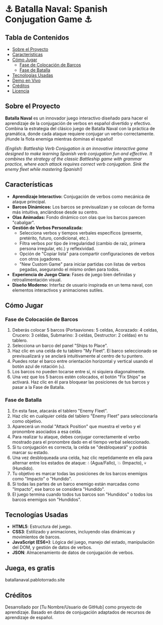 # ⚓ Batalla Naval: Spanish Conjugation Game ⚓

## Tabla de Contenidos
- [Sobre el Proyecto](#sobre-el-proyecto)
- [Características](#características)
- [Cómo Jugar](#cómo-jugar)
  - [Fase de Colocación de Barcos](#fase-de-colocación-de-barcos)
  - [Fase de Batalla](#fase-de-batalla)
- [Tecnologías Usadas](#tecnologías-usadas)
- [Demo en Vivo](#demo-en-vivo)
- [Créditos](#créditos)
- [Licencia](#licencia)

## Sobre el Proyecto
**Batalla Naval** es un innovador juego interactivo diseñado para hacer el aprendizaje de la conjugación de verbos en español divertido y efectivo. Combina la estrategia del clásico juego de Batalla Naval con la práctica de gramática, donde cada ataque requiere conjugar un verbo correctamente. ¡Hunde la flota enemiga mientras dominas el español!

*(English: Battleship Verb Conjugation is an innovative interactive game designed to make learning Spanish verb conjugation fun and effective. It combines the strategy of the classic Battleship game with grammar practice, where each attack requires correct verb conjugation. Sink the enemy fleet while mastering Spanish!)*

## Características
* **Aprendizaje Interactivo:** Conjugación de verbos como mecánica de ataque principal.
* **Barcos Dinámicos:** Los barcos se previsualizan y se colocan de forma más intuitiva, anclándose desde su centro.
* **Olas Animadas:** Fondo dinámico con olas que los barcos parecen "cabalgar".
* **Gestión de Verbos Personalizada:**
    * Selecciona verbos y tiempos verbales específicos (presente, pretérito, futuro, condicional, etc.).
    * Filtra verbos por tipo de irregularidad (cambio de raíz, primera persona irregular, etc.) y reflexividad.
    * Opción de "Copiar lista" para compartir configuraciones de verbos con otros jugadores.
    * "New Custom Game" para iniciar partidas con listas de verbos pegadas, asegurando el mismo orden para todos.
* **Experiencia de Juego Clara:** Fases de juego bien definidas y retroalimentación visual.
* **Diseño Moderno:** Interfaz de usuario inspirada en un tema naval, con elementos interactivos y animaciones sutiles.

## Cómo Jugar

### Fase de Colocación de Barcos
1.  Deberás colocar 5 barcos (Portaaviones: 5 celdas, Acorazado: 4 celdas, Crucero: 3 celdas, Submarino: 3 celdas, Destructor: 2 celdas) en tu tablero.
2.  Selecciona un barco del panel "Ships to Place".
3.  Haz clic en una celda de tu tablero "My Fleet". El barco seleccionado se previsualizará y se anclará intuitivamente al centro de tu puntero.
4.  Puedes rotar el barco entre orientación horizontal y vertical usando el botón azul de rotación (`↻`).
5.  Los barcos no pueden tocarse entre sí, ni siquiera diagonalmente.
6.  Una vez que los 5 barcos estén colocados, el botón "Fix Ships" se activará. Haz clic en él para bloquear las posiciones de tus barcos y pasar a la Fase de Batalla.

### Fase de Batalla
1.  En esta fase, atacarás el tablero "Enemy Fleet".
2.  Haz clic en cualquier celda del tablero "Enemy Fleet" para seleccionarla como objetivo.
3.  Aparecerá un modal "Attack Position" que muestra el verbo y el pronombre asociados a esa celda.
4.  Para realizar tu ataque, debes conjugar correctamente el verbo mostrado para el pronombre dado en el tiempo verbal seleccionado.
5.  Si tu conjugación es correcta, la celda se "desbloqueará" y podrás marcar su estado.
6.  Una vez desbloqueada una celda, haz clic repetidamente en ella para alternar entre los estados de ataque: 💧 (Agua/Fallo), 💥 (Impacto), 💀 (Hundido).
7.  Tu objetivo es marcar todas las posiciones de los barcos enemigos como "Impacto" o "Hundido".
8.  Si todas las partes de un barco enemigo están marcadas como "Impacto", ese barco se considera "Hundido".
9.  El juego termina cuando todos tus barcos son "Hundidos" o todos los barcos enemigos son "Hundidos".

## Tecnologías Usadas
* **HTML5**: Estructura del juego.
* **CSS3**: Estilizado y animaciones, incluyendo olas dinámicas y movimientos de barcos.
* **JavaScript (ES6+)**: Lógica del juego, manejo del estado, manipulación del DOM, y gestión de datos de verbos.
* **JSON**: Almacenamiento de datos de conjugación de verbos.

## Juega, es gratis
batallanaval.pablotorrado.site

## Créditos
Desarrollado por [Tu Nombre/Usuario de GitHub] como proyecto de aprendizaje.
Basado en datos de conjugación adaptados de recursos de aprendizaje de español.


